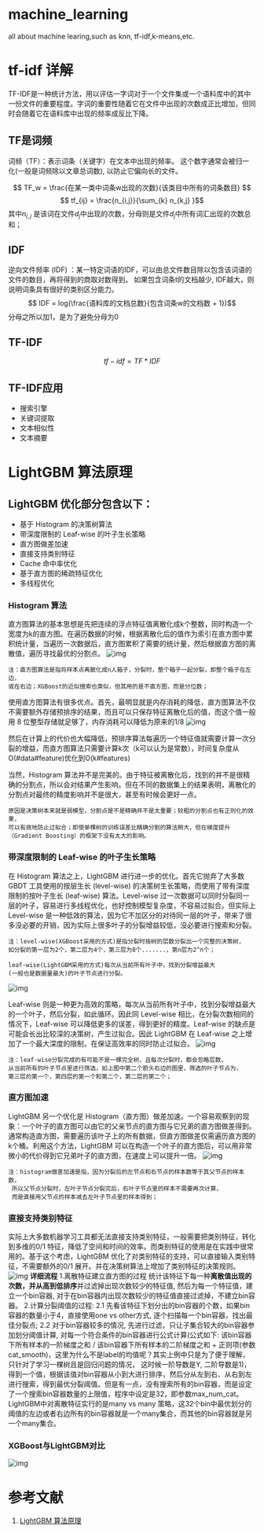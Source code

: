# machine_learning
all about machine learing,such as knn, tf-idf,k-means,etc.


# tf-idf 详解
TF-IDF是一种统计方法，用以评估一字词对于一个文件集或一个语料库中的其中一份文件的重要程度。字词的重要性随着它在文件中出现的次数成正比增加，但同时会随着它在语料库中出现的频率成反比下降。
## TF是词频
词频（TF）：表示词条（关键字）在文本中出现的频率。
这个数字通常会被归一化(一般是词频除以文章总词数), 以防止它偏向长的文件。


$$ TF_w = \frac{在某一类中词条w出现的次数}{该类目中所有的词条数目} $$
$$ tf_{ij} = \frac{n_{i,j}}{\sum_{k} n_{k,j} }$$
其中$n_{i,j}$ 是该词在文件$d_j$中出现的次数，分母则是文件$d_j$中所有词汇出现的次数总和；

##  IDF
逆向文件频率 (IDF) ：某一特定词语的IDF，可以由总文件数目除以包含该词语的文件的数目，再将得到的商取对数得到。
如果包含词条t的文档越少, IDF越大，则说明词条具有很好的类别区分能力。
$$ IDF = log(\frac{语料库的文档总数}{包含词条w的文档数 + 1})$$
分母之所以加1，是为了避免分母为0
## TF-IDF
$$ tf-idf = TF * IDF $$
## TF-IDF应用
- 搜索引擎
- 关键词提取
- 文本相似性
- 文本摘要



# LightGBM 算法原理
## LightGBM 优化部分包含以下：
+ 基于 Histogram 的决策树算法
+ 带深度限制的 Leaf-wise 的叶子生长策略
+ 直方图做差加速
+ 直接支持类别特征
+ Cache 命中率优化
+ 基于直方图的稀疏特征优化
+ 多线程优化

### Histogram 算法
直方图算法的基本思想是先把连续的浮点特征值离散化成k个整数，同时构造一个宽度为k的直方图。在遍历数据的时候，根据离散化后的值作为索引在直方图中累积统计量，当遍历一次数据后，直方图累积了需要的统计量，然后根据直方图的离散值，遍历寻找最优的分割点。
![img](./pic/lgb1.jpg)
```
注：直方图算法是指将样本点离散化成n人箱子，分裂时，整个箱子一起分裂，即整个箱子在左边，
或在右边；XGBoost的近似搜索也类似，但其用的是不直方图，而是分位数；
```
使用直方图算法有很多优点。首先，最明显就是内存消耗的降低，直方图算法不仅不需要额外存储预排序的结果，而且可以只保存特征离散化后的值，而这个值一般用 8 位整型存储就足够了，内存消耗可以降低为原来的1/8
![img](./pic/lgb2.jpg)

然后在计算上的代价也大幅降低，预排序算法每遍历一个特征值就需要计算一次分裂的增益，而直方图算法只需要计算k次（k可以认为是常数），时间复杂度从 O(#data#feature)优化到O(k#features)

当然，Histogram 算法并不是完美的。由于特征被离散化后，找到的并不是很精确的分割点，所以会对结果产生影响。但在不同的数据集上的结果表明，离散化的分割点对最终的精度影响并不是很大，甚至有时候会更好一点。

```
原因是决策树本来就是弱模型，分割点是不是精确并不是太重要；较粗的分割点也有正则化的效果，
可以有效地防止过拟合；即使单棵树的训练误差比精确分割的算法稍大，但在梯度提升
（Gradient Boosting）的框架下没有太大的影响。  
```
### 带深度限制的 Leaf-wise 的叶子生长策略
在 Histogram 算法之上，LightGBM 进行进一步的优化。首先它抛弃了大多数 GBDT 工具使用的按层生长 (level-wise) 的决策树生长策略，而使用了带有深度限制的按叶子生长 (leaf-wise) 算法。Level-wise 过一次数据可以同时分裂同一层的叶子，容易进行多线程优化，也好控制模型复杂度，不容易过拟合。但实际上 Level-wise 是一种低效的算法，因为它不加区分的对待同一层的叶子，带来了很多没必要的开销，因为实际上很多叶子的分裂增益较低，没必要进行搜索和分裂。

```
注：level-wise(XGBoost采用的方式)是指分裂时按树的层数分裂出一个完整的决策树，
如分裂的第一层为2个，第二层为4个，第三层为8个.......，第n层为2^n个；

leaf-wise(LightGBM采用的方式)每次从当前所有叶子中，找到分裂增益最大
(一般也是数据量最大)的叶子节点进行分裂。
```
![img](./pic/lgb3.jpg)

Leaf-wise 则是一种更为高效的策略，每次从当前所有叶子中，找到分裂增益最大的一个叶子，然后分裂，如此循环。因此同 Level-wise 相比，在分裂次数相同的情况下，Leaf-wise 可以降低更多的误差，得到更好的精度。Leaf-wise 的缺点是可能会长出比较深的决策树，产生过拟合。因此 LightGBM 在 Leaf-wise 之上增加了一个最大深度的限制，在保证高效率的同时防止过拟合。
![img](./pic/lgb4.jpg)

```
注：leaf-wise分裂完成的有可能不是一棵完全树，且每次分裂时，都会忽略层数，
从当前所有的叶子节点里进行筛选，如上图中第二个箭头右边的图里，筛选的叶子节点为，
第三层的第一个，第四层的第一个和第二个，第二层的第二个；
```

### 直方图加速
LightGBM 另一个优化是 Histogram（直方图）做差加速。一个容易观察到的现象：一个叶子的直方图可以由它的父亲节点的直方图与它兄弟的直方图做差得到。通常构造直方图，需要遍历该叶子上的所有数据，但直方图做差仅需遍历直方图的k个桶。利用这个方法，LightGBM 可以在构造一个叶子的直方图后，可以用非常微小的代价得到它兄弟叶子的直方图，在速度上可以提升一倍。
![img](./pic/lgb5.jpg)

```
注：histogram做差加速是指，因为分裂后的左节点和右节点的样本数等于其父节点的样本数，
 所以父节点分裂时，左叶子节点分裂完后，右叶子节点里的样本不需要再次计算，
 而是直接用父节点的样本减去左叶子节点里的样本得到；
```
### 直接支持类别特征
实际上大多数机器学习工具都无法直接支持类别特征，一般需要把类别特征，转化到多维的0/1 特征，降低了空间和时间的效率。而类别特征的使用是在实践中很常用的。基于这个考虑，LightGBM 优化了对类别特征的支持，可以直接输入类别特征，不需要额外的0/1 展开。并在决策树算法上增加了类别特征的决策规则。
![img](./pic/lgb6.png)
**详细流程**
1.离散特征建立直方图的过程
统计该特征下每一种**离散值出现的次数，并从高到低排序**并过滤掉出现次数较少的特征值, 然后为每一个特征值，建立一个bin容器, 对于在bin容器内出现次数较少的特征值直接过滤掉，不建立bin容器。
2.计算分裂阈值的过程:
2.1 先看该特征下划分出的bin容器的个数，如果bin容器的数量小于4，直接使用one vs other方式, 逐个扫描每一个bin容器，找出最佳分裂点;
2.2 对于bin容器较多的情况, 先进行过滤，只让子集合较大的bin容器参加划分阈值计算, 对每一个符合条件的bin容器进行公式计算(公式如下: 该bin容器下所有样本的一阶梯度之和 / 该bin容器下所有样本的二阶梯度之和 + 正则项(参数cat_smooth)，这里为什么不是label的均值呢？其实上例中只是为了便于理解，只针对了学习一棵树且是回归问题的情况， 这时候一阶导数是Y, 二阶导数是1)，得到一个值，根据该值对bin容器从小到大进行排序，然后分从左到右、从右到左进行搜索，得到最优分裂阈值。但是有一点，没有搜索所有的bin容器，而是设定了一个搜索bin容器数量的上限值，程序中设定是32，即参数max_num_cat。
LightGBM中对离散特征实行的是many vs many 策略，这32个bin中最优划分的阈值的左边或者右边所有的bin容器就是一个many集合，而其他的bin容器就是另一个many集合。
### XGBoost与LightGBM对比
![img](./pic/lgb7.png)


# 参考文献
1. [LightGBM 算法原理](https://my.oschina.net/sunmin/blog/3041224)
